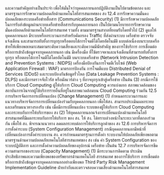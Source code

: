 และความสำคัญอย่างเป็นประจำ เพื่อให้มั่นใจว่าบุคคลภายนอกปฏิบัติงานเป็นไปตามข้อตกลง
และมาตรฐานการรักษาความปลอดภัยด้านเทคโนโลยีสารสนเทศของ สง
12.4 การรักษาความมั่นคงปลอดภัยของระบบเครือข่ายสื่อสาร (Communications Security)
(1) มีการรักษาความปลอดภัยในการรับส่งข้อมูลผ่านระบบเครือข่ายสื่อสารกับบุคคลภายนอก
เป็นไปตามนโยบายการรักษาความมั่นคงปลอดภัยด้านเทคโนโลยีสารสนเทศ รวมทั้ง
ตามมาตรฐานสากลที่ยอมรับโดยทั่วไป
(2) ดูแลให้บุคคลภายนอก มีระบบหรือกระบวนการสำหรับคัดกรอง Traffic ที่ส่งผ่านระบบ
เครือข่าย ตรวจจับ แจ้งเตือน และสามารถยับยั้งการบุกรุกหรือตอบโต้การโจมตีได้โดยอัตโนมัติ
แบบต่อเนื่องบนระบบเครือข่ายให้เพียงพอเหมาะสมตามระดับความเสี่ยงและระดับความมีนัยสำคัญ
ของการใช้บริการ การเชื่อมต่อหรือการเข้าถึงข้อมูลจากบุคคลภายนอก เช่น มีเครื่องมือ
ที่ใช้ตรวจหาและแจ้งเตือนที่สามารถยับยั้งการบุกรุก หรือตอบโต้การโจมตีได้โดยอัตโนมัติ
บนระบบเครือข่าย (Network Intrusion Detection and Prevention Systems : NIDPS)
เครื่องมือป้องกันการโจมตีเว็บไซต์ (Web Application Firewall : WAF) มาตรการป้องกัน
การโจมตีแบบ Distributed Denial of Services (DDoS) และระบบป้องกันข้อมูลรั่วไหล
(Data Leakage Prevention Systems : DLPS) และมีการตรวจจับไวรัส หรือมัลแวร์ต่าง ๆ
ที่อาจบุกรุกเข้าสู่เครือข่าย เป็นต้น
(3) กรณีการใช้บริการ Cloud Computing ผู้ให้บริการ Cloud Computing ควรแบ่งแยก
สภาพแวดล้อมของสถาบันการเงินจากผู้ใช้บริการรายอื่นที่อยู่ในสภาพแวดล้อมบน Cloud
Computing ร่วมกัน
12.5 การบริหารจัดการการเปลี่ยนแปลง (Change Management)
(1) กำหนดกระบวนการและแนวทางบริหารจัดการการเปลี่ยนแปลงร่วมกับบุคคลภายนอก
เพื่อให้สง. สามารถประเมินผลกระทบและเตรียมแนวทางรองรับ เช่น เมื่อมีการเปลี่ยนแปลง
ระบบของผู้ให้บริการ Cloud Computing และกระทบกับการให้บริการของ สง
(2) ให้บุคคลภายนอกแจ้งการเปลี่ยนแปลงด้านเทคโนโลยีสารสนเทศที่มีผลกระทบกับการให้บริการ
ของ สง. ให้ สง. ได้ทราบล่วงหน้าในระยะเวลาที่ตกลงร่วมกัน เพื่อให้ สง. พิจารณาแนวทาง
ลดผลกระทบต่อการให้บริการลูกค้าของ สง
12.6 การบริหารจัดการการตั้งค่าระบบ (System Configuration Management)
กรณีบุคคลภายนอกมีหน้าที่เปลี่ยนแปลงการตั้งค่าระบบงาน สง. ควรกำหนดมาตรฐานการตั้งค่า
ระบบงานให้ปลอดภัยเพียงพอตามมาตรฐานด้านความปลอดภัยเทคโนโลยีสารสนเทศของ สง
เช่น ค่า System Configuration ของระบบปฏิบัติการ และการตั้งค่าความปลอดภัยของอุปกรณ์
เครือข่าย เป็นต้น
12.7 การบริหารจัดการขีดความสามารถของระบบ (Capacity Management)
(1) มีกระบวนการติดตาม ประเมินประสิทธิภาพและความเพียงพอของทรัพยากรด้านเทคโนโลยี
สารสนเทศ ของการใช้บริการ การเชื่อมต่อหรือการเข้าถึงข้อมูลจากบุคคลภายนอกอย่างเพียงพอ
Third Party Risk Management Implementation Guideline
ฝ่ายกำกับและตรวจสอบความเสี่ยงด้านเทคโนโลยีสารสนเทศ
